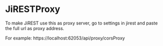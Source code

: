 # JiRESTProxy

To make JiREST use this as proxy server, go to settings in jirest and paste the full url as proxy address. 

For example:
https://localhost:62053/api/proxy/corsProxy